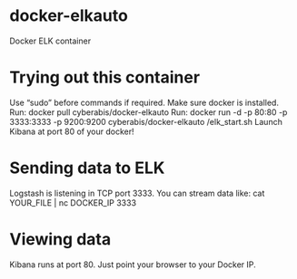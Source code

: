 docker-elkauto
==============
Docker ELK container


Trying out this container
========================= 
Use “sudo” before commands if required.
Make sure docker is installed.
Run: docker pull cyberabis/docker-elkauto
Run: docker run -d -p 80:80 -p 3333:3333 -p 9200:9200 cyberabis/docker-elkauto /elk_start.sh
Launch Kibana at port 80 of your docker!


Sending data to ELK
===================
Logstash is listening in TCP port 3333. You can stream data like:
cat YOUR_FILE | nc DOCKER_IP 3333


Viewing data
============
Kibana runs at port 80. Just point your browser to your Docker IP.